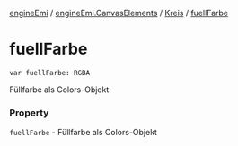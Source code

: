 [engineEmi](../../index.md) / [engineEmi.CanvasElements](../index.md) / [Kreis](index.md) / [fuellFarbe](./fuell-farbe.md)

# fuellFarbe

`var fuellFarbe: RGBA`

Füllfarbe als Colors-Objekt

### Property

`fuellFarbe` - Füllfarbe als Colors-Objekt